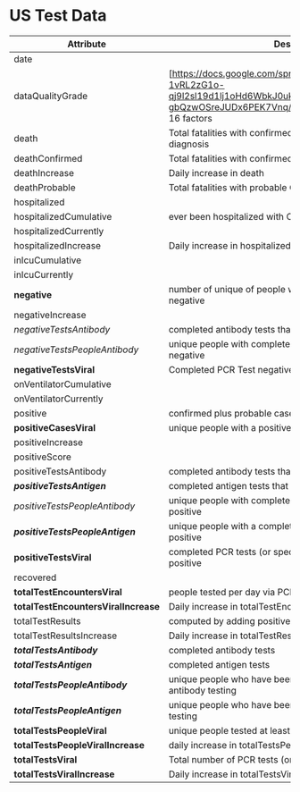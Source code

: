 # US Test Data 
|Attribute | Description |
| -------- |------------ |
|date| |
|dataQualityGrade| [https://docs.google.com/spreadsheets/u/1/d/e/2PACX-1vRL2zG1o-qj9l2sl19d1lj1oHd6WbkJ0ukFwN04a_ms_ANUdgxTMpI7AF-gbQzwOSreJUDx6PEK7Vnq/pubhtml] [factors sheet]Based 16 factors |
|death| Total fatalities with confirmed OR probable COVID-19 case diagnosis|
|deathConfirmed| Total fatalities with confirmed COVID-19 case diagnosis|
|deathIncrease| Daily increase in death |
|deathProbable| Total fatalities with probable COVID-19 case diagnosis|
|hospitalized|	|
|hospitalizedCumulative|  ever been hospitalized with COVID-19 |
|hospitalizedCurrently| |
|hospitalizedIncrease| Daily increase in hospitalizedCumulative|
|inIcuCumulative| |
|inIcuCurrently| |
|**negative**| number of unique of people with a completed PCR test negative|
|negativeIncrease| |
|*negativeTestsAntibody*| completed antibody tests that return negative|
|*negativeTestsPeopleAntibody*| unique people with completed antibody tests that return negative|
|**negativeTestsViral**| Completed PCR Test negatives|
|onVentilatorCumulative| | 
|onVentilatorCurrently|  |
|positive| confirmed plus probable cases |
|**positiveCasesViral**|unique people with a positive PCR|
|positiveIncrease| |
|positiveScore| |
|positiveTestsAntibody| completed antibody tests that return positive|
|***positiveTestsAntigen***| completed antigen tests that return positive |
|*positiveTestsPeopleAntibody*| unique people with completed antibody tests that return positive |
|***positiveTestsPeopleAntigen***| unique people with a completed antigen test that returned positive|
|**positiveTestsViral**| completed PCR tests (or specimens tested) that return positive |
|recovered| |
|**totalTestEncountersViral**|  people tested per day via PCR testing |
|**totalTestEncountersViralIncrease**| Daily increase in totalTestEncountersViral|
|totalTestResults|  computed by adding positive and negative values  | 
|totalTestResultsIncrease| Daily increase in totalTestResults |
|***totalTestsAntibody***| completed antibody tests|
|***totalTestsAntigen***|  completed antigen tests |
|***totalTestsPeopleAntibody***| unique people who have been tested at least once via antibody testing|
|***totalTestsPeopleAntigen***| unique people who have been tested at least once via antigen testing|
|**totalTestsPeopleViral**| unique people tested at least once via PCR testing
|**totalTestsPeopleViralIncrease**| daily increase in totalTestsPeopleViral
|**totalTestsViral**| Total number of PCR tests (or specimens tested) |
|**totalTestsViralIncrease**| Daily increase in totalTestsViral
